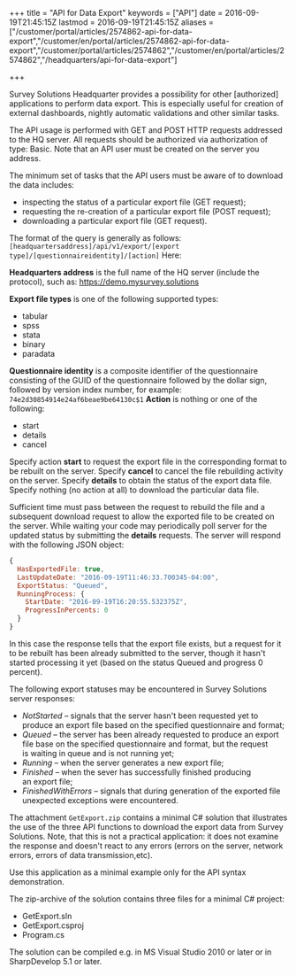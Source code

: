 ﻿+++
title = "API for Data Export"
keywords = ["API"]
date = 2016-09-19T21:45:15Z
lastmod = 2016-09-19T21:45:15Z
aliases = ["/customer/portal/articles/2574862-api-for-data-export","/customer/en/portal/articles/2574862-api-for-data-export","/customer/portal/articles/2574862","/customer/en/portal/articles/2574862","/headquarters/api-for-data-export"]

+++

Survey Solutions Headquarter provides a possibility for other
\[authorized\] applications to perform data export. This is especially
useful for creation of external dashboards, nightly automatic
validations and other similar tasks.  
  
The API usage is performed with GET and POST HTTP requests addressed to
the HQ server. All requests should be authorized via authorization of
type: Basic. Note that an API user must be created on the server you
address.  
  
The minimum set of tasks that the API users must be aware of to download
the data includes:

- inspecting the status of a particular export file (GET request);
- requesting the re-creation of a particular export file (POST request);
- downloading a particular export file (GET request).

The format of the query is generally as follows: `[headquartersaddress]/api/v1/export/[export type]/[questionnaireidentity]/[action]`
Here:  
  
**Headquarters address** is the full name of the HQ server (include the
protocol), such as: https://demo.mysurvey.solutions  

**Export file types** is one of the following supported types:

- tabular
- spss
- stata
- binary
- paradata

**Questionnaire identity** is a composite identifier of the questionnaire consisting of the GUID of the questionnaire followed by the dollar sign, followed by version index number, for example: `74e2d30854914e24af6beae9be64130c$1`
**Action** is nothing or one of the following:

- start
- details
- cancel

Specify action **start** to request the export file in the corresponding
format to be rebuilt on the server. Specify **cancel** to cancel the
file rebuilding activity on the server. Specify **details** to obtain
the status of the export data file. Specify nothing (no action at all)
to download the particular data file.  
  
Sufficient time must pass between the request to rebuild the file and a
subsequent download request to allow the exported file to be created on
the server. While waiting your code may periodically poll server for the
updated status by submitting the **details** requests. The server will
respond with the following JSON object:  

``` js
{  
  HasExportedFile: true,  
  LastUpdateDate: "2016-09-19T11:46:33.700345-04:00",  
  ExportStatus: "Queued",  
  RunningProcess: {  
    StartDate: "2016-09-19T16:20:55.532375Z",  
    ProgressInPercents: 0  
  }  
}
```

In this case the response tells that the export file exists, but a
request for it to be rebuilt has been already submitted to the server,
though it hasn't started processing it yet (based on the status Queued
and progress 0 percent).  
  
The following export statuses may be encountered in Survey Solutions
server responses:

- *NotStarted* – signals that the server hasn't been requested yet to produce an export file based on the specified questionnaire and format;
- *Queued* – the server has been already requested to produce an export file base on the specified questionnaire and format, but the request is waiting in queue and is not running yet;
- *Running* – when the server generates a new export file;
- *Finished* – when the sever has successfully finished producing an export file;
- *FinishedWithErrors* – signals that during generation of the exported file unexpected exceptions were encountered.

The attachment `GetExport.zip` contains a
minimal C\# solution that illustrates the use of the three API functions
to download the export data from Survey Solutions. Note, that this is
not a practical application: it does not examine the response and
doesn't react to any errors (errors on the server, network errors,
errors of data transmission,etc).  
  
Use this application as a minimal example only for the API syntax
demonstration.  
  
The zip-archive of the solution contains three files for a minimal C\#
project:

- GetExport.sln
- GetExport.csproj
- Program.cs

The solution can be compiled e.g. in MS Visual Studio 2010 or later or
in SharpDevelop 5.1 or later.
